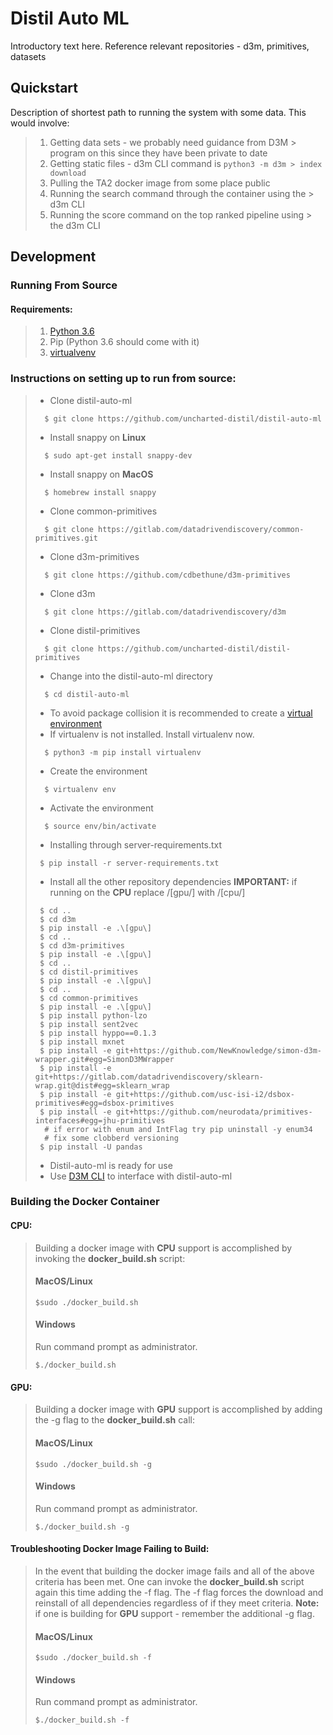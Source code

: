 # Distil Auto ML

Introductory text here. Reference relevant repositories - d3m, primitives, datasets

## Quickstart

Description of shortest path to running the system with some data. This would involve:

> 1.  Getting data sets - we probably need guidance from D3M > program on this since they have been private to date
> 2.  Getting static files - d3m CLI command is `python3 -m d3m > index download`
> 3.  Pulling the TA2 docker image from some place public
> 4.  Running the search command through the container using the > d3m CLI
> 5.  Running the score command on the top ranked pipeline using > the d3m CLI

## Development

### Running From Source

#### Requirements:

> 1. [Python 3.6](https://www.python.org/downloads/release/python-360/)
> 2. Pip (Python 3.6 should come with it)
> 3. [virtualvenv](https://pypi.org/project/virtualenv/)

### Instructions on setting up to run from source:

> - Clone distil-auto-ml
>
> ```console
>   $ git clone https://github.com/uncharted-distil/distil-auto-ml
> ```
> - Install snappy on <b>Linux</b>
> ```console
>   $ sudo apt-get install snappy-dev
> ```
> - Install snappy on <b>MacOS</b>
> ```console
>   $ homebrew install snappy
> ```
> - Clone common-primitives
>
> ```console
>   $ git clone https://gitlab.com/datadrivendiscovery/common-primitives.git
> ```
>
> - Clone d3m-primitives
>
> ```console
>   $ git clone https://github.com/cdbethune/d3m-primitives
> ```
>
> - Clone d3m
>
> ```console
>   $ git clone https://gitlab.com/datadrivendiscovery/d3m
> ```
>
> - Clone distil-primitives
>
> ```console
>   $ git clone https://github.com/uncharted-distil/distil-primitives
> ```
>
> - Change into the distil-auto-ml directory
>
> ```console
>   $ cd distil-auto-ml
> ```
>
> - To avoid package collision it is recommended to create a [virtual environment](https://pypi.org/project/virtualenv/)
> - If virtualenv is not installed. Install virtualenv now.
>
> ```console
>   $ python3 -m pip install virtualenv
> ```
>
> - Create the environment
>
> ```console
>   $ virtualenv env
> ```
>
> - Activate the environment
>
> ```console
>   $ source env/bin/activate
> ```
>
> - Installing through server-requirements.txt
>
> ```console
>  $ pip install -r server-requirements.txt
> ```
>
> - Install all the other repository dependencies <b>IMPORTANT:</b> if running on the <b>CPU</b> replace /[gpu/] with /[cpu/]
>
> ```console
>  $ cd ..
>  $ cd d3m
>  $ pip install -e .\[gpu\]
>  $ cd ..
>  $ cd d3m-primitives
>  $ pip install -e .\[gpu\]
>  $ cd ..
>  $ cd distil-primitives
>  $ pip install -e .\[gpu\]
>  $ cd ..
>  $ cd common-primitives
>  $ pip install -e .\[gpu\]
>  $ pip install python-lzo
>  $ pip install sent2vec
>  $ pip install hyppo==0.1.3
>  $ pip install mxnet
>  $ pip install -e git+https://github.com/NewKnowledge/simon-d3m-wrapper.git#egg=SimonD3MWrapper
>  $ pip install -e git+https://gitlab.com/datadrivendiscovery/sklearn-wrap.git@dist#egg=sklearn_wrap
>  $ pip install -e git+https://github.com/usc-isi-i2/dsbox-primitives#egg=dsbox-primitives
>  $ pip install -e git+https://github.com/neurodata/primitives-interfaces#egg=jhu-primitives
>   # if error with enum and IntFlag try pip uninstall -y enum34
>   # fix some clobberd versioning
>  $ pip install -U pandas
> ```
>
> - Distil-auto-ml is ready for use
> - Use [D3M CLI](https://gitlab.com/datadrivendiscovery/d3m) to interface with distil-auto-ml

### Building the Docker Container

#### CPU:

> Building a docker image with <b>CPU</b> support is accomplished by invoking the <b>docker_build.sh</b> script:
>
> #### MacOS/Linux
>
> ```console
> $sudo ./docker_build.sh
> ```
>
> #### Windows
>
> Run command prompt as administrator.
>
> ```console
> $./docker_build.sh
> ```

#### GPU:

> Building a docker image with <b>GPU</b> support is accomplished by adding the -g flag to the <b>docker_build.sh</b> call:
>
> #### MacOS/Linux
>
> ```console
> $sudo ./docker_build.sh -g
> ```
>
> #### Windows
>
> Run command prompt as administrator.
>
> ```console
> $./docker_build.sh -g
> ```

#### Troubleshooting Docker Image Failing to Build:

> In the event that building the docker image fails and all of the above criteria has been met. One can invoke the <b>docker_build.sh</b> script again this time adding the -f flag. The -f flag forces the download and reinstall of all dependencies regardless of if they meet criteria. <b>Note:</b> if one is building for <b>GPU</b> support - remember the additional -g flag.
>
> #### MacOS/Linux
>
> ```console
> $sudo ./docker_build.sh -f
> ```
>
> #### Windows
>
> Run command prompt as administrator.
>
> ```console
> $./docker_build.sh -f
> ```
